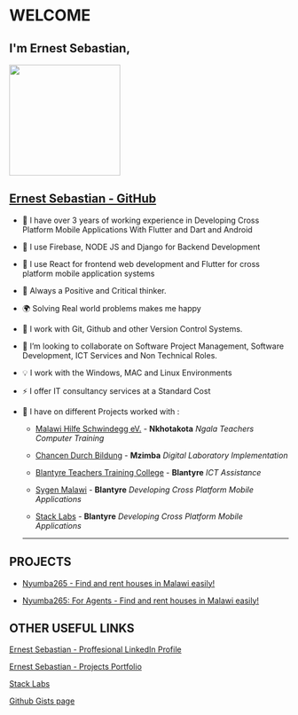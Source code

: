 # WELCOME
## I'm Ernest Sebastian,
<img src="https://user-images.githubusercontent.com/42617594/166211684-ec23a3d4-2dcd-437c-8a6a-a9d2f4b6c76a.jpg" height=200 width=200/>

<!-- [![Ashutosh's github activity graph](https://github-readme-activity-graph.cyclic.app/graph?username=Xebastian)](https://github.com/ashutosh00710/github-readme-activity-graph)
 -->
## <a href="https://github.com/Xebastian" title="GitHub Profile">Ernest Sebastian - GitHub</a>
- 🌱 I have over 3 years of working experience in Developing Cross Platform Mobile Applications With Flutter and Dart and Android
- 🙌 I use Firebase, NODE JS and Django for Backend Development 
- 🧩 I use React for frontend web development and Flutter for cross platform mobile application systems
- 🙂 Always a Positive and Critical thinker. 
- 🌍 Solving Real world problems makes me happy
- 🧩 I work with Git, Github and other Version Control Systems.
- 💞️ I’m looking to collaborate on Software Project Management, Software Development, ICT Services and Non Technical Roles.
- 💡 I work with the Windows, MAC and Linux Environments
- ⚡ I offer IT consultancy services at a Standard Cost 
- 🎒 I have on different Projects worked with :

  * <a href="https://malawi-hilfe-schwindegg.de/" title="Home M-HS. eV.">Malawi Hilfe Schwindegg eV.</a> - <b>Nkhotakota</b><i> Ngala Teachers Computer Training</i>
  
  * <a href="https://www.chancendurchbildung.de/" title="CdB eV.">Chancen Durch Bildung</a> - <b>Mzimba</b> <i>Digital Laboratory Implementation</i>
  
  * <a href="https://blantyrettc.wordpress.com" title="Blantyre Teachers Training College - Achieving Excellence">Blantyre Teachers Training College</a> - <b>Blantyre</b>  <i>ICT Assistance</i>
  
  * <a href="https://sygenmw.com/" title="Sygen Malawi - Tech Simplified">Sygen Malawi</a> - <b>Blantyre</b> <i> Developing Cross Platform Mobile Applications </i>
  * <a href="https://github.com/Stacklabsmw/" title="Stack Labs">Stack Labs</a> - <b>Blantyre</b> <i> Developing Cross Platform Mobile Applications </i>
  __________________________________________ 
## PROJECTS
 <ul><li> <a href="https://play.google.com/store/apps/details?id=com.stacklabs.nyumba" title="Nyumba Mobile App">Nyumba265 - Find and rent houses in Malawi easily!</a></li></ul>
  <ul><li> <a href="https://play.google.com/store/apps/details?id=com.stacklabs.nyumba_agent" title="Nyumba For Agents and Landlords App">Nyumba265: For Agents - Find and rent houses in Malawi easily!</a></li></ul>
  
## OTHER USEFUL LINKS
  
  <a href="https://linkedin.com/in/sebastianernest" title="Linkedin Profile">Ernest Sebastian - Proffesional LinkedIn Profile</a>
  
  <a href="https://ernestsebastian.nicepage.io" title="Projects Portfolio">Ernest Sebastian - Projects Portfolio</a>
  
  <a href="https://github.com/Stacklabsmw" title="Stack Systems Github page">Stack Labs </a>
 
  <a href="https://gist.github.com/XeBastian/" title="Github Gists">Github Gists page</a>
  
<!-- [![GitHub Streak](https://streak-stats.demolab.com?user=Xebastian&theme=dark&border_radius=11&ring=DD0000)](https://git.io/streak-stats) -->
 <!---
XeBastian/XeBastian is a ✨ special ✨ repository because its `README.md` (this file) appears on your GitHub profile.
You can click the Preview link to take a look at your changes.
--->
